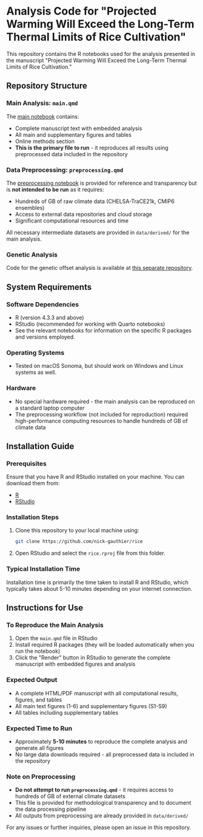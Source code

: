# Analysis Code for "Projected Warming Will Exceed the Long-Term Thermal Limits of Rice Cultivation"

This repository contains the R notebooks used for the analysis presented in the manuscript "Projected Warming Will Exceed the Long-Term Thermal Limits of Rice Cultivation."

## Repository Structure

### Main Analysis: `main.qmd`
The [main notebook](https://github.com/nick-gauthier/rice/blob/main/main.qmd) contains:
- Complete manuscript text with embedded analysis
- All main and supplementary figures and tables
- Online methods section
- **This is the primary file to run** - it reproduces all results using preprocessed data included in the repository

### Data Preprocessing: `preprocessing.qmd` 
The [preprocessing notebook](https://github.com/nick-gauthier/rice/blob/main/preprocessing.qmd) is provided for reference and transparency but is **not intended to be run** as it requires:
- Hundreds of GB of raw climate data (CHELSA-TraCE21k, CMIP6 ensembles)
- Access to external data repositories and cloud storage
- Significant computational resources and time

All necessary intermediate datasets are provided in `data/derived/` for the main analysis.

### Genetic Analysis
Code for the genetic offset analysis is available at [this separate repository](https://github.com/ornobalam/riceGenomicOffset).
  
## System Requirements

### Software Dependencies
- R (version 4.3.3 and above)
- RStudio (recommended for working with Quarto notebooks)
- See the relevant notebooks for information on the specific R packages and versions employed.

### Operating Systems
- Tested on macOS Sonoma, but should work on Windows and Linux systems as well.

### Hardware
- No special hardware required - the main analysis can be reproduced on a standard laptop computer
- The preprocessing workflow (not included for reproduction) required high-performance computing resources to handle hundreds of GB of climate data

## Installation Guide

### Prerequisites
Ensure that you have R and RStudio installed on your machine. You can download them from:
- [R](https://cran.r-project.org/)
- [RStudio](https://www.rstudio.com/products/rstudio/download/)

### Installation Steps
1. Clone this repository to your local machine using:
   ```bash
   git clone https://github.com/nick-gauthier/rice
   ```
2. Open RStudio and select the `rice.rproj` file from this folder.

### Typical Installation Time
Installation time is primarily the time taken to install R and RStudio, which typically takes about 5-10 minutes depending on your internet connection.

## Instructions for Use

### To Reproduce the Main Analysis
1. Open the `main.qmd` file in RStudio
2. Install required R packages (they will be loaded automatically when you run the notebook)
3. Click the "Render" button in RStudio to generate the complete manuscript with embedded figures and analysis

### Expected Output
- A complete HTML/PDF manuscript with all computational results, figures, and tables
- All main text figures (1-6) and supplementary figures (S1-S9)
- All tables including supplementary tables

### Expected Time to Run
- Approximately **5-10 minutes** to reproduce the complete analysis and generate all figures
- No large data downloads required - all preprocessed data is included in the repository

### Note on Preprocessing
- **Do not attempt to run `preprocessing.qmd`** - it requires access to hundreds of GB of external climate datasets
- This file is provided for methodological transparency and to document the data processing pipeline
- All outputs from preprocessing are already provided in `data/derived/`

For any issues or further inquiries, please open an issue in this repository.
